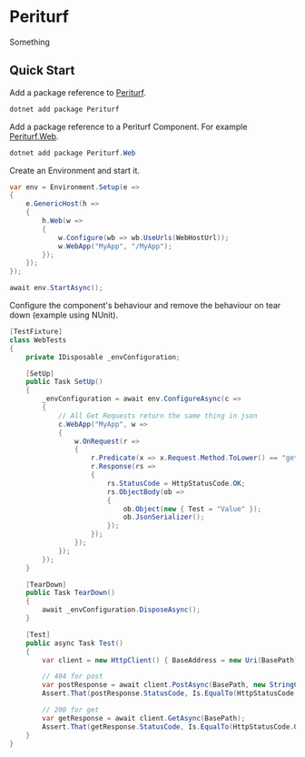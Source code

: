 # Periturf

Something

## Quick Start

Add a package reference to [Periturf](https://www.nuget.org/packages/Periturf).

```powershell
dotnet add package Periturf
```

Add a package reference to a Periturf Component. For example [Periturf.Web](https://www.nuget.org/packages/Periturf.Web).

```powershell
dotnet add package Periturf.Web
```

Create an Environment and start it.

```csharp
var env = Environment.Setup(e =>
{
    e.GenericHost(h =>
    {
        h.Web(w =>
        {
            w.Configure(wb => wb.UseUrls(WebHostUrl));
            w.WebApp("MyApp", "/MyApp");
        });
    });
});

await env.StartAsync();
```

Configure the component's behaviour and remove the behaviour on tear down (example using NUnit).

```csharp
[TestFixture]
class WebTests
{
    private IDisposable _envConfiguration;

    [SetUp]
    public Task SetUp()
    {
        _envConfiguration = await env.ConfigureAsync(c =>
        {
            // All Get Requests return the same thing in json
            c.WebApp("MyApp", w =>
            {
                w.OnRequest(r =>
                {
                    r.Predicate(x => x.Request.Method.ToLower() == "get");
                    r.Response(rs =>
                    {
                        rs.StatusCode = HttpStatusCode.OK;
                        rs.ObjectBody(ob =>
                        {
                            ob.Object(new { Test = "Value" });
                            ob.JsonSerializer();
                        });
                    });
                });
            });
        });
    }

    [TearDown]
    public Task TearDown()
    {
        await _envConfiguration.DisposeAsync();
    }

    [Test]
    public async Task Test()
    {
        var client = new HttpClient() { BaseAddress = new Uri(BasePath) };

        // 404 for post
        var postResponse = await client.PostAsync(BasePath, new StringContent(""));
        Assert.That(postResponse.StatusCode, Is.EqualTo(HttpStatusCode.NotFound));

        // 200 for get
        var getResponse = await client.GetAsync(BasePath);
        Assert.That(getResponse.StatusCode, Is.EqualTo(HttpStatusCode.OK));
    }
}
```
